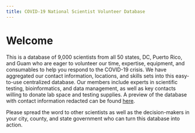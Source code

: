 ```yaml
---
title: COVID-19 National Scientist Volunteer Database
---
```

# Welcome

This is a database of  9,000 scientists from all 50 states, DC, Puerto Rico, and Guam who are eager to volunteer our time, expertise, equipment, and consumables to help you respond to the COVID-19 crisis. We have aggregated our contact information, locations, and skills sets into this easy-to-use centralized database. Our members include experts in scientific testing, bioinformatics, and data management, as well as key contacts willing to donate lab space and testing supplies. A preview of the database with contact information redacted can be found [here](https://covid19sci.org/public-db/).

Please spread the word to other scientists as well as the decision-makers in your city, county, and state government who can turn this database into action.

